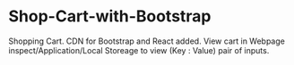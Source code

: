 # Shop-Cart-with-Bootstrap
Shopping Cart.
CDN for Bootstrap and React added.
View cart in Webpage inspect/Application/Local Storeage to view (Key : Value) pair of inputs. 
